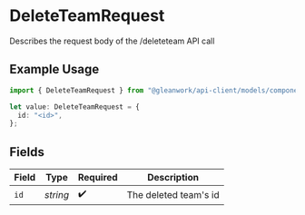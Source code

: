# DeleteTeamRequest

Describes the request body of the /deleteteam API call

## Example Usage

```typescript
import { DeleteTeamRequest } from "@gleanwork/api-client/models/components";

let value: DeleteTeamRequest = {
  id: "<id>",
};
```

## Fields

| Field                 | Type                  | Required              | Description           |
| --------------------- | --------------------- | --------------------- | --------------------- |
| `id`                  | *string*              | :heavy_check_mark:    | The deleted team's id |